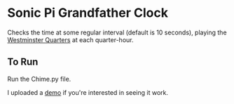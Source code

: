 # Sonic Pi Grandfather Clock
Checks the time at some regular interval (default is 10 seconds), playing the [Westminster Quarters](https://en.wikipedia.org/wiki/Westminster_Quarters) at each quarter-hour.

## To Run

Run the Chime.py file.

I uploaded a [demo](https://www.youtube.com/watch?v=_VXSJ3EMTgk) if you're interested in seeing it work.
